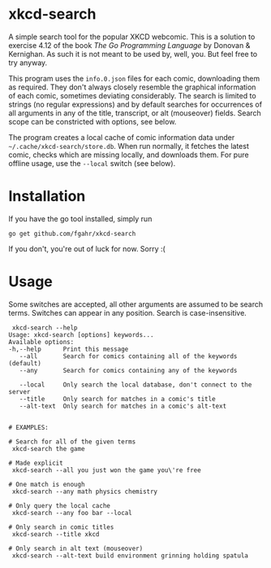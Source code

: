 # xkcd-search
A simple search tool for the popular XKCD webcomic. This is a solution to exercise 4.12 of the book *The Go Programming Language* by Donovan & Kernighan. As such it is not meant to be used by, well, you. But feel free to try anyway.

This program uses the `info.0.json` files for each comic, downloading them as required. They don't always closely resemble the graphical information of each comic, sometimes deviating considerably. The search is limited to strings (no regular expressions) and by default searches for occurrences of all arguments in any of the title, transcript, or alt (mouseover) fields. Search scope can be constricted with options, see below.

The program creates a local cache of comic information data under `~/.cache/xkcd-search/store.db`. When run normally, it fetches the latest comic, checks which are missing locally, and downloads them. For pure offline usage, use the `--local` switch (see below).

# Installation

If you have the go tool installed, simply run
```
go get github.com/fgahr/xkcd-search
```
If you don't, you're out of luck for now. Sorry :(

# Usage

Some switches are accepted, all other arguments are assumed to be search terms. Switches can appear in any position. Search is case-insensitive.

```
 xkcd-search --help
Usage: xkcd-search [options] keywords...
Available options:
-h,--help      Print this message
   --all       Search for comics containing all of the keywords (default)
   --any       Search for comics containing any of the keywords

   --local     Only search the local database, don't connect to the server
   --title     Only search for matches in a comic's title
   --alt-text  Only search for matches in a comic's alt-text


# EXAMPLES:

# Search for all of the given terms
 xkcd-search the game

# Made explicit
 xkcd-search --all you just won the game you\'re free

# One match is enough
 xkcd-search --any math physics chemistry

# Only query the local cache
 xkcd-search --any foo bar --local

# Only search in comic titles
 xkcd-search --title xkcd

# Only search in alt text (mouseover)
 xkcd-search --alt-text build environment grinning holding spatula
```
